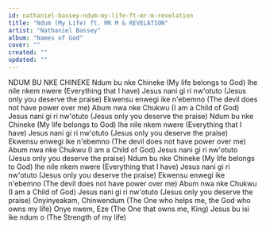 ```yaml
---
id: nathaniel-bassey-ndum-my-life-ft-mr-m-revelation
title: "Ndum (My Life) ft. MR M & REVELATION"
artist: "Nathaniel Bassey"
album: "Names of God"
cover: ""
created: ""
updated: ""
---
```


NDUM BU NKE CHINEKE
Ndum bu nke Chineke
(My life belongs to God)
Ihe nile nkem nwere
(Everything that I have)
Jesus nani gi ri nw'otuto
(Jesus only you deserve the praise)
Ekwensu enwegi ike n'ebemno
(The devil does not have power over me)
Abum nwa nke Chukwu
(I am a Child of God)
Jesus nani gi ri nw'otuto
(Jesus only you deserve the praise)
Ndum bu nke Chineke
(My life belongs to God)
Ihe nile nkem nwere
(Everything that I have)
Jesus nani gi ri nw'otuto
(Jesus only you deserve the praise)
Ekwensu enwegi ike n'ebemno
(The devil does not have power over me)
Abum nwa nke Chukwu
(I am a Child of God)
Jesus nani gi ri nw'otuto
(Jesus only you deserve the praise)
Ndum bu nke Chineke
(My life belongs to God)
Ihe nile nkem nwere
(Everything that I have)
Jesus nani gi ri nw'otuto
(Jesus only you deserve the praise)
Ekwensu enwegi ike n'ebemno
(The devil does not have power over me)
Abum nwa nke Chukwu
(I am a Child of God)
Jesus nani gi ri nw'otuto
(Jesus only you deserve the praise)
Onyinyeakam, Chinwendum
(The One who helps me, the God who owns my life)
Onye nwem, Eze
(The One that owns me, King)
Jesus bu isi ike ndum o
(The Strength of my life)